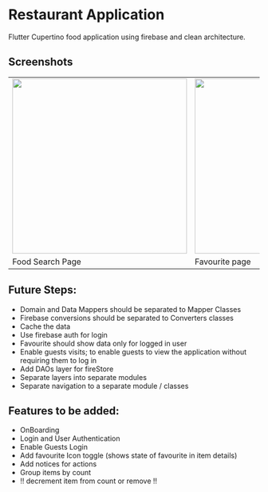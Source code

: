 # Restaurant Application

Flutter Cupertino food application using firebase and clean architecture.

## Screenshots
<table>
  <tr>
    <td><img src="https://i.imgur.com/mEFc6YP.png" height=350></td>
    <td><img src="https://i.imgur.com/qSoxSht.png" height=350></td>
    <td><img src="https://i.imgur.com/JDOeWys.png" height=350></td>
    <td><img src="https://i.imgur.com/flU2vRu.png" height=350></td>
    <td><img src="https://i.imgur.com/jSaQQ2W.png" height=350></td>
  </tr>
  <tr>
    <td>Food Search Page</td>
     <td>Favourite page</td>
     <td>Item details page</td>
     <td>Cart page</td>
     <td>Checkout page</td>
  </tr>
 </table>

## Future Steps:
- Domain and Data Mappers should be separated to Mapper Classes
- Firebase conversions should be separated to Converters classes
- Cache the data
- Use firebase auth for login
- Favourite should show data only for logged in user
- Enable guests visits; to enable guests to view the application without requiring them to log in
- Add DAOs layer for fireStore
- Separate layers into separate modules
- Separate navigation to a separate module / classes


## Features to be added:
- OnBoarding
- Login and User Authentication
- Enable Guests Login
- Add favourite Icon toggle (shows state of favourite in item details)
- Add notices for actions
- Group items by count
- !! decrement item from count or remove !!
